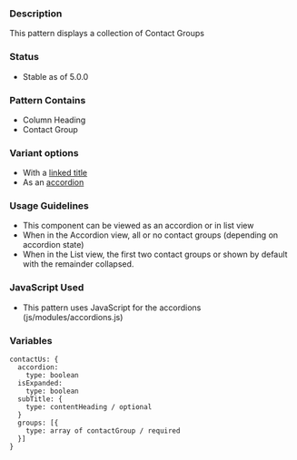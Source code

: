 ### Description
This pattern displays a collection of Contact Groups

### Status
* Stable as of 5.0.0

### Pattern Contains
* Column Heading
* Contact Group

### Variant options
* With a [linked title](./?p=molecules-contact-us-with-linked-title)
* As an [accordion](./?p=molecules-contact-us-as-accordion)


### Usage Guidelines
* This component can be viewed as an accordion or in list view
* When in the Accordion view, all or no contact groups (depending on accordion state)
* When in the List view, the first two contact groups or shown by default with the remainder collapsed.

### JavaScript Used
* This pattern uses JavaScript for the accordions (js/modules/accordions.js)

### Variables
~~~
contactUs: {
  accordion: 
    type: boolean
  isExpanded:
    type: boolean
  subTitle: {
    type: contentHeading / optional
  }
  groups: [{
    type: array of contactGroup / required
  }]
}
~~~
